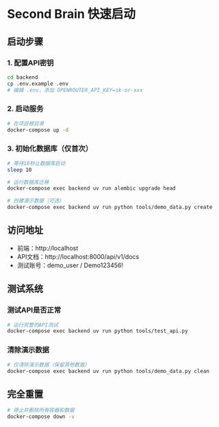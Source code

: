 # Second Brain 快速启动

## 启动步骤

### 1. 配置API密钥
```bash
cd backend
cp .env.example .env
# 编辑 .env，添加 OPENROUTER_API_KEY=sk-or-xxx
```

### 2. 启动服务
```bash
# 在项目根目录
docker-compose up -d
```

### 3. 初始化数据库（仅首次）
```bash
# 等待10秒让数据库启动
sleep 10

# 运行数据库迁移
docker-compose exec backend uv run alembic upgrade head

# 创建演示数据（可选）
docker-compose exec backend uv run python tools/demo_data.py create
```

## 访问地址
- 前端：http://localhost
- API文档：http://localhost:8000/api/v1/docs
- 测试账号：demo_user / Demo123456!

## 测试系统

### 测试API是否正常
```bash
# 运行完整的API测试
docker-compose exec backend uv run python tools/test_api.py
```

### 清除演示数据
```bash
# 仅清除演示数据（保留其他数据）
docker-compose exec backend uv run python tools/demo_data.py clean
```

## 完全重置
```bash
# 停止并删除所有容器和数据
docker-compose down -v
```